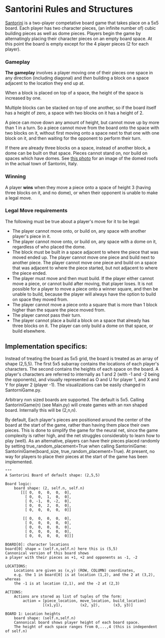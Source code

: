 # Santorini Rules and Structures

[Santorini](https://en.wikipedia.org/wiki/Santorini_(game)) is a two-player competative board game that takes place on a 5x5 board. Each player has two character pieces, (an infinite number of) cubic building pieces as well as dome pieces. 
Players begin the game by alternatingly placing their character pieces on an empty board space. At this point the board is empty except for the 4 player pieces (2 for each player). 

### Gameplay 
__The gameplay__ involves a player moving one of their pieces one space in any direction (including diagonal) and *then* building a block on a space adjacent to the location they end up at. 

When a block is placed on top of a space, the height of the space is increased by one. 

Multiple blocks can be stacked on top of one another, so if the board itself has a height of zero, a space with two blocks on it has a height of 2. 

A piece can move down any amount of height, but cannot move up by more than 1 in a turn. So a piece cannot move from the board onto the space with two blocks on it, without first moving onto a space next to that one with one block on it, and then waiting for the opponent to perform their turn.

If there are already three blocks on a space, instead of another block, a dome can be built on that space. Pieces cannot stand on, nor build on spaces which have domes. See [this photo](https://www.1843magazine.com/sites/default/files/styles/il_manual_crop_16_9/public/Santorini-header-V3.jpg) for an image of the domed roofs in the actual town of Santorini, Italy.  

### Winning
A player **wins** when they move a piece onto a space of height 3 (having three blocks on it, and no dome), or when their opponent is unable to make a legal move.

### Legal Move requirements
The following must be true about a player's move for it to be legal:
* The player cannot move onto, or build on, any space with another player's piece in it. 
* The player cannot move onto, or build on, any space with a dome on it, regardless of who placed the dome. 
* The block must be built in a space adjacent to where the piece that was moved ended up. The player cannot move one piece and build next to another piece. The player cannot move one piece and build on a space that was adjacent to where the piece started, but not adjacent to where the piece ended.
* The player must move and then must build. If the player either cannot move a piece, or cannot build after moving, that player loses. It is not possible for a player to move a piece onto a winner square, and then be unable to build, because the player will always have the option to build on space they moved from.
* The player cannot move a piece onto a square that is more than 1 block higher than the square the piece moved from.
* The player cannot pass their turn. 
* The player cannot place a build a block on a space that already has three blocks on it. The player can only build a dome on that space, or build elsewhere. 

## Implementation specifics:
Instead of treating the board as 5x5 grid, the board is treated as an array of shape (2,5,5). The first 5x5 subarray contains the locations of each player's characters. The second contains the heights of each space on the board. A player's characters are referred to internally as 1 and 2 (with -1 and -2 being the opponents), and visually represented as O and U for player 1, and X and Y for player 2 (player -1). The visualizations can be easily changed in SantorniGame.py.

Arbitrary nxn sized boards are supported. The default is 5x5. Calling SantoriniGame(n) (see Main.py) will create games with an nxn shaped board. Internally this will be (2,n,n).

By default, Each player's pieces are positioned around the center of the board at the start of the game, rather than having them place their own pieces. This is done to simplify the game for the neural net, since the game complexity is rather high, and the net struggles considerably to learn how to play (well). As an alternative, players can have their pieces placed randomly by setting true_random_placement=True when calling SantoriniGame: SantoriniGame(board_size, true_random_placement=True). At present, no way for players to place their pieces at the start of the game has been implemented.  


    """
    A Santorini Board of default shape: (2,5,5)
    
    Board logic:
        board shape: (2, self.n, self.n)
           [[[ 0,  0,  0,  0,  0],
             [ 0,  0,  1,  0,  0],
             [ 0, -1,  0, -2,  0],
             [ 0,  0,  2,  0,  0],
             [ 0,  0,  0,  0,  0]]
            
            [[ 0,  0,  0,  0,  0],
             [ 0,  0,  0,  0,  0],
             [ 0,  0,  0,  0,  0],
             [ 0,  0,  0,  0,  0],
             [ 0,  0,  0,  0,  0]]]
    
    BOARD[0]: character locations
    board[0] shape = (self.n,self.n) here this is (5,5)
    Cannonical version of this board shows 
    a player with their pieces as +1, +2 and opponents as -1, -2
        
    LOCATIONS: 
        Locations are given as (x,y) (ROW, COLUMN) coordinates,
        e.g. the 1 in board[0] is at location (1,2), and the 2 at (3,2), whereas
        the -1 is at location (2,1), and the -2 at (2,3)
    
    ACTIONS: 
        Actions are stored as list of tuples of the form:
            action = [piece_location, move_location, build_location]
                     [(x1,y1),        (x2, y2),      (x3, y3)]
    
    BOARD 1: Location heights
        board shape: (self.n,self.n)
        Cannonical board shows player height of each board space.
        The height of each space ranges from 0,...,4 (this is independent of self.n)
 
